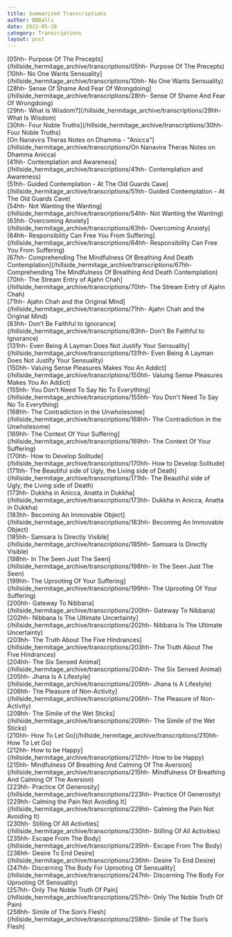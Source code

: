 ```yaml
---
title: Summarized Transcriptions
author: BBBalls
date: 2022-05-28
category: Transcriptions
layout: post
---
```


[05hh- Purpose Of The Precepts](/hillside_hermitage_archive/transcriptions/05hh- Purpose Of The Precepts)\
[10hh- No One Wants Sensuality](/hillside_hermitage_archive/transcriptions/10hh- No One Wants Sensuality)\
[28hh- Sense Of Shame And Fear Of Wrongdoing](/hillside_hermitage_archive/transcriptions/28hh- Sense Of Shame And Fear Of Wrongdoing)\
[29hh- What Is Wisdom?](/hillside_hermitage_archive/transcriptions/29hh- What Is Wisdom)\
[30hh- Four Noble Truths](/hillside_hermitage_archive/transcriptions/30hh- Four Noble Truths)\
[On Nanavira Theras Notes on Dhamma - "Anicca"](/hillside_hermitage_archive/transcriptions/On Nanavira Theras Notes on Dhamma Anicca)\
[41hh- Contemplation and Awareness](/hillside_hermitage_archive/transcriptions/41hh- Contemplation and Awareness)\
[51hh- Guided Contemplation - At The Old Guards Cave](/hillside_hermitage_archive/transcriptions/51hh- Guided Contemplation - At The Old Guards Cave)\
[54hh- Not Wanting the Wanting](/hillside_hermitage_archive/transcriptions/54hh- Not Wanting the Wanting)\
[63hh- Overcoming Anxiety](/hillside_hermitage_archive/transcriptions/63hh- Overcoming Anxiety)\
[64hh- Responsibility Can Free You From Suffering](/hillside_hermitage_archive/transcriptions/64hh- Responsibility Can Free You From Suffering)\
[67hh- Comprehending The Mindfulness Of Breathing And Death Contemplation](/hillside_hermitage_archive/transcriptions/67hh- Comprehending The Mindfulness Of Breathing And Death Contemplation)\
[70hh- The Stream Entry of Ajahn Chah](/hillside_hermitage_archive/transcriptions/70hh- The Stream Entry of Ajahn Chah)\
[71hh- Ajahn Chah and the Original Mind](/hillside_hermitage_archive/transcriptions/71hh- Ajahn Chah and the Original Mind)\
[83hh- Don’t Be Faithful to Ignorance](/hillside_hermitage_archive/transcriptions/83hh- Don’t Be Faithful to Ignorance)\
[131hh- Even Being A Layman Does Not Justify Your Sensuality](/hillside_hermitage_archive/transcriptions/131hh- Even Being A Layman Does Not Justify Your Sensuality)\
[150hh- Valuing Sense Pleasures Makes You An Addict](/hillside_hermitage_archive/transcriptions/150hh- Valuing Sense Pleasures Makes You An Addict)\
[155hh- You Don't Need To Say No To Everything](/hillside_hermitage_archive/transcriptions/155hh- You Don't Need To Say No To Everything)\
[168hh- The Contradiction in the Unwholesome](/hillside_hermitage_archive/transcriptions/168hh- The Contradiction in the Unwholesome)\
[169hh- The Context Of Your Suffering](/hillside_hermitage_archive/transcriptions/169hh- The Context Of Your Suffering)\
[170hh- How to Develop Solitude](/hillside_hermitage_archive/transcriptions/170hh- How to Develop Solitude)\
[171hh- The Beautiful side of Ugly, the Living side of Death](/hillside_hermitage_archive/transcriptions/171hh- The Beautiful side of Ugly, the Living side of Death)\
[173hh- Dukkha in Anicca, Anatta in Dukkha](/hillside_hermitage_archive/transcriptions/173hh- Dukkha in Anicca, Anatta in Dukkha)\
[183hh- Becoming An Immovable Object](/hillside_hermitage_archive/transcriptions/183hh- Becoming An Immovable Object)\
[185hh- Samsara Is Directly Visible](/hillside_hermitage_archive/transcriptions/185hh- Samsara Is Directly Visible)\
[198hh- In The Seen Just The Seen](/hillside_hermitage_archive/transcriptions/198hh- In The Seen Just The Seen)\
[199hh- The Uprooting Of Your Suffering](/hillside_hermitage_archive/transcriptions/199hh- The Uprooting Of Your Suffering)\
[200hh- Gateway To Nibbana](/hillside_hermitage_archive/transcriptions/200hh- Gateway To Nibbana)\
[202hh- Nibbana Is The Ultimate Uncertainty](/hillside_hermitage_archive/transcriptions/202hh- Nibbana Is The Ultimate Uncertainty)\
[203hh- The Truth About The Five Hindrances](/hillside_hermitage_archive/transcriptions/203hh- The Truth About The Five Hindrances)\
[204hh- The Six Sensed Animal](/hillside_hermitage_archive/transcriptions/204hh- The Six Sensed Animal)\
[205hh- Jhana Is A Lifestyle](/hillside_hermitage_archive/transcriptions/205hh- Jhana Is A Lifestyle)\
[206hh- The Pleasure of Non-Activity](/hillside_hermitage_archive/transcriptions/206hh- The Pleasure of Non-Activity)\
[209hh- The Simile of the Wet Sticks](/hillside_hermitage_archive/transcriptions/209hh- The Simile of the Wet Sticks)\
[210hh- How To Let Go](/hillside_hermitage_archive/transcriptions/210hh- How To Let Go)\
[212hh- How to be Happy](/hillside_hermitage_archive/transcriptions/212hh- How to be Happy)\
[215hh- Mindfulness Of Breathing And Calming Of The Aversion](/hillside_hermitage_archive/transcriptions/215hh- Mindfulness Of Breathing And Calming Of The Aversion)\
[223hh- Practice Of Generosity](/hillside_hermitage_archive/transcriptions/223hh- Practice Of Generosity)\
[229hh- Calming the Pain Not Avoiding It](/hillside_hermitage_archive/transcriptions/229hh- Calming the Pain Not Avoiding It)\
[230hh- Stilling Of All Activities](/hillside_hermitage_archive/transcriptions/230hh- Stilling Of All Activities)\
[235hh- Escape From The Body](/hillside_hermitage_archive/transcriptions/235hh- Escape From The Body)\
[236hh- Desire To End Desire](/hillside_hermitage_archive/transcriptions/236hh- Desire To End Desire)\
[247hh- Discerning The Body For Uprooting Of Sensuality](/hillside_hermitage_archive/transcriptions/247hh- Discerning The Body For Uprooting Of Sensuality)\
[257hh- Only The Noble Truth Of Pain](/hillside_hermitage_archive/transcriptions/257hh- Only The Noble Truth Of Pain)\
[258hh- Simile of The Son’s Flesh](/hillside_hermitage_archive/transcriptions/258hh- Simile of The Son’s Flesh)

